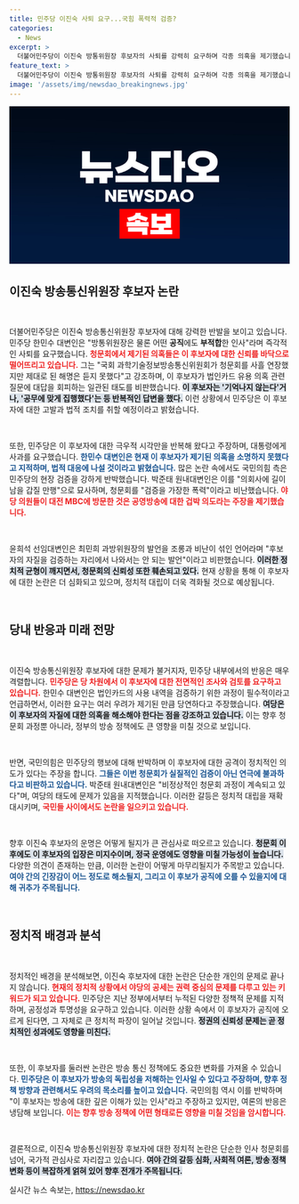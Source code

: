 ```yaml
---
title: 민주당 이진숙 사퇴 요구...국힘 폭력적 검증?
categories:
  - News
excerpt: >
  더불어민주당이 이진숙 방통위원장 후보자의 사퇴를 강력히 요구하며 각종 의혹을 제기했습니다. 청문회에서의 불성실한 해명에 반발한 민주당과 국민의힘의 날선 대립, 숨막히는 정치적 갈등의 전개가 예고됩니다.
feature_text: >
  더불어민주당이 이진숙 방통위원장 후보자의 사퇴를 강력히 요구하며 각종 의혹을 제기했습니다. 청문회에서의 불성실한 해명에 반발한 민주당과 국민의힘의 날선 대립, 숨막히는 정치적 갈등의 전개가 예고됩니다.
image: '/assets/img/newsdao_breakingnews.jpg'
---
```


<p><img src="/assets/img/newsdao_breakingnews.jpg" alt="ranknews 속보" /></p>

<h2 data-ke-size="size26">이진숙 방송통신위원장 후보자 논란</h2>

<p data-ke-size="size16">&nbsp;</p>

<p>더불어민주당은 이진숙 방송통신위원장 후보자에 대해 강력한 반발을 보이고 있습니다. 민주당 한민수 대변인은 "방통위원장은 물론 어떤 <b>공직</b>에도 <b>부적합</b>한 인사"라며 즉각적인 사퇴를 요구했습니다. <b><span style="color: #ee2323;">청문회에서 제기된 의혹들은 이 후보자에 대한 신뢰를 바닥으로 떨어뜨리고 있습니다.</span></b> 그는 "국회 과학기술정보방송통신위원회가 청문회를 사흘 연장했지만 제대로 된 해명은 듣지 못했다"고 강조하며, 이 후보자가 법인카드 유용 의혹 관련 질문에 대답을 회피하는 일관된 태도를 비판했습니다. <b><span style="background-color: #21538527;">이 후보자는 '기억나지 않는다'거나, '공무에 맞게 집행했다'는 등 반복적인 답변을 했다.</span></b> 이런 상황에서 민주당은 이 후보자에 대한 고발과 법적 조치를 취할 예정이라고 밝혔습니다. </p>

<p data-ke-size="size16">&nbsp;</p>

<p>또한, 민주당은 이 후보자에 대한 극우적 시각만을 반복해 왔다고 주장하며, 대통령에게 사과를 요구했습니다. <b><span style="color: #1a5490;">한민수 대변인은 현재 이 후보자가 제기된 의혹을 소명하지 못했다고 지적하며, 법적 대응에 나설 것이라고 밝혔습니다.</span></b> 많은 논란 속에서도 국민의힘 측은 민주당의 현장 검증을 강하게 반박했습니다. 박준태 원내대변인은 이를 "의회사에 길이 남을 갑질 만행"으로 묘사하며, 청문회를 "검증을 가장한 폭력"이라고 비난했습니다. <b><span style="color: #ee2323;">야당 의원들이 대전 MBC에 방문한 것은 공영방송에 대한 겁박 의도라는 주장을 제기했습니다.</span></b></p>

<p data-ke-size="size16">&nbsp;</p>

<p>윤희석 선임대변인은 최민희 과방위원장의 발언을 조롱과 비난이 섞인 언어라며 "후보자의 자질을 검증하는 자리에서 나와서는 안 되는 발언"이라고 비판했습니다. <b><span style="background-color: #21538527;">이러한 정치적 균형이 깨지면서, 청문회의 신뢰성 또한 훼손되고 있다.</span></b> 현재 상황을 통해 이 후보자에 대한 논란은 더 심화되고 있으며, 정치적 대립이 더욱 격화될 것으로 예상됩니다. </p>

<p data-ke-size="size16">&nbsp;</p>

<h2 data-ke-size="size26">당내 반응과 미래 전망</h2>

<p data-ke-size="size16">&nbsp;</p>

<p>이진숙 방송통신위원장 후보자에 대한 문제가 불거지자, 민주당 내부에서의 반응은 매우 격렬합니다. <b><span style="color: #ee2323;">민주당은 당 차원에서 이 후보자에 대한 전면적인 조사와 검토를 요구하고 있습니다.</span></b> 한민수 대변인은 법인카드의 사용 내역을 검증하기 위한 과정이 필수적이라고 언급하면서, 이러한 요구는 여러 우려가 제기된 만큼 당연하다고 주장했습니다. <b><span style="background-color: #21538527;">여당은 이 후보자의 자질에 대한 의혹을 해소해야 한다는 점을 강조하고 있습니다.</span></b> 이는 향후 청문회 과정뿐 아니라, 정부의 방송 정책에도 큰 영향을 미칠 것으로 보입니다. </p>

<p data-ke-size="size16">&nbsp;</p>

<p>반면, 국민의힘은 민주당의 행보에 대해 반박하며 이 후보자에 대한 공격이 정치적인 의도가 있다는 주장을 합니다. <b><span style="color: #1a5490;">그들은 이번 청문회가 실질적인 검증이 아닌 연극에 불과하다고 비판하고 있습니다.</span></b> 박준태 원내대변인은 "비정상적인 청문회 과정이 계속되고 있다"며, 여당의 태도에 문제가 있음을 지적했습니다. 이러한 갈등은 정치적 대립을 재확대시키며, <b><span style="color: #ee2323;">국민들 사이에서도 논란을 일으키고 있습니다.</span></b> </p>

<p data-ke-size="size16">&nbsp;</p>

<p>향후 이진숙 후보자의 운명은 어떻게 될지가 큰 관심사로 떠오르고 있습니다. <b><span style="background-color: #21538527;">청문회 이후에도 이 후보자의 입장은 미지수이며, 정국 운영에도 영향을 미칠 가능성이 높습니다.</span></b> 다양한 의견이 존재하는 만큼, 이러한 논란이 어떻게 마무리될지가 주목받고 있습니다. <b><span style="color: #1a5490;">여야 간의 긴장감이 어느 정도로 해소될지, 그리고 이 후보가 공직에 오를 수 있을지에 대해 귀추가 주목됩니다.</span></b> </p>

<p data-ke-size="size16">&nbsp;</p>

<h2 data-ke-size="size26">정치적 배경과 분석</h2>

<p data-ke-size="size16">&nbsp;</p>

<p>정치적인 배경을 분석해보면, 이진숙 후보자에 대한 논란은 단순한 개인의 문제로 끝나지 않습니다. <b><span style="color: #ee2323;">현재의 정치적 상황에서 야당의 공세는 권력 중심의 문제를 다루고 있는 키워드가 되고 있습니다.</span></b> 민주당은 지난 정부에서부터 누적된 다양한 정책적 문제를 지적하며, 공정성과 투명성을 요구하고 있습니다. 이러한 상황 속에서 이 후보자가 공직에 오르게 된다면, 그 자체로 큰 정치적 파장이 일어날 것입니다. <b><span style="background-color: #21538527;">정권의 신뢰성 문제는 곧 정치적인 성과에도 영향을 미친다.</span></b></p>

<p data-ke-size="size16">&nbsp;</p>

<p>또한, 이 후보자를 둘러싼 논란은 방송 통신 정책에도 중요한 변화를 가져올 수 있습니다. <b><span style="color: #1a5490;">민주당은 이 후보자가 방송의 독립성을 저해하는 인사일 수 있다고 주장하며, 향후 정책 방향과 관련해서도 우려의 목소리를 높이고 있습니다.</span></b> 국민의힘 역시 이를 반박하며 "이 후보자는 방송에 대한 깊은 이해가 있는 인사"라고 주장하고 있지만, 여론의 반응은 냉담해 보입니다. <b><span style="color: #ee2323;">이는 향후 방송 정책에 어떤 형태로든 영향을 미칠 것임을 암시합니다.</span></b></p>

<p data-ke-size="size16">&nbsp;</p>

<p>결론적으로, 이진숙 방송통신위원장 후보자에 대한 정치적 논란은 단순한 인사 청문회를 넘어, 국가적 관심사로 자리잡고 있습니다. <b><span style="background-color: #21538527;">여야 간의 갈등 심화, 사회적 여론, 방송 정책 변화 등이 복잡하게 얽혀 있어 향후 전개가 주목됩니다.</span></b></p>
실시간 뉴스 속보는, <a href="https://newsdao.kr" rel="dofollow">https://newsdao.kr</a>


